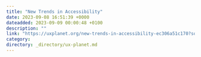 ```yaml
---
title: "New Trends in Accessibility"
date: 2023-09-08 16:51:39 +0000
dateadded: 2023-09-09 00:00:48 +0100
description: ""
link: "https://uxplanet.org/new-trends-in-accessibility-ec306a51c170?source=rss----819cc2aaeee0---4"
category:
directory: _directory/ux-planet.md
---
```

